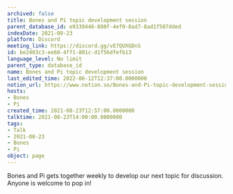```yaml
---
archived: false
title: Bones and Pi topic development session
parent_database_id: e9339446-880f-4ef0-8ad7-8ad1f507dded
indexDate: 2021-08-23
platform: Discord
meeting_link: https://discord.gg/vE7QUXGDnS
id: be2403c3-ee60-4ff1-801c-d1f56dfefb13
language_level: No limit
parent_type: database_id
name: Bones and Pi topic development session
last_edited_time: 2022-06-12T12:37:00.0000000
notion_url: https://www.notion.so/Bones-and-Pi-topic-development-session-be2403c3ee604ff1801cd1f56dfefb13
hosts:
- Bones
- Pi
created_time: 2021-08-23T12:57:00.0000000
talktime: 2021-08-23T14:00:00.0000000
tags:
- Talk
- 2021-08-23
- Bones
- Pi
object: page
---
```


Bones and Pi gets together weekly to develop our next topic for discussion.
Anyone is welcome to pop in!










